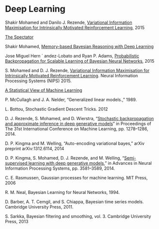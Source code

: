 # Deep Learning

Shakir Mohamed and Danilo J. Rezende,
[Variational Information Maximisation for
Intrinsically Motivated Reinforcement Learning](http://arxiv.org/pdf/1509.08731v1.pdf), 2015

[The Spectator](http://blog.shakirm.com/)

Shakir Mohamed,
[Memory-based
Bayesian Reasoning
with Deep Learning](http://blog.shakirm.com/wp-content/uploads/2015/11/CSML_BayesDeep.pdf)

Jose Miguel Hern ´ andez-Lobato and Ryan P. Adams,
[Probabilistic Backpropagation for Scalable
Learning of Bayesian Neural Networks](http://arxiv.org/pdf/1502.05336v2.pdf), 2015

S. Mohamed and D. J. Rezende, [Variational Information Maximisation for Intrinsically Motivated Reinforcement Learning](http://arxiv.org/abs/1509.08731). Neural Information Processing Systems (NIPS) 2015.

[A Statistical View of Machine Learning](http://blog.shakirm.com/wp-content/uploads/2015/07/SVDL.pdf)

P. McCullagh and J. A. Nelder, “Generalized linear models.,”
1989.

L. Bottou, Stochastic Gradient Descent Tricks. 2012

D. J. Rezende, S. Mohamed, and D. Wierstra, “[Stochastic backpropagation
and approximate inference in deep generative models](http://arxiv.org/pdf/1401.4082.pdf)”
in Proceedings of The 31st International Conference on Machine
Learning, pp. 1278–1286, 2014.

D. P. Kingma and M. Welling, “Auto-encoding variational bayes,”
arXiv preprint arXiv:1312.6114, 2014

D. P. Kingma, S. Mohamed, D. J. Rezende, and M. Welling,
“[Semi-supervised learning with deep generative models](http://arxiv.org/abs/1406.5298),” in Advances
in Neural Information Processing Systems, pp. 3581–3589,
2014.

C. E. Rasmussen, Gaussian processes for machine learning. MIT
Press, 2006

R. M. Neal, Bayesian Learning for Neural Networks, 1994.

D. Barber, A. T. Cemgil, and S. Chiappa, Bayesian time series models.
Cambridge University Press, 2011.

S. Sarkka, Bayesian filtering and smoothing, vol. 3. Cambridge University
Press, 2013



